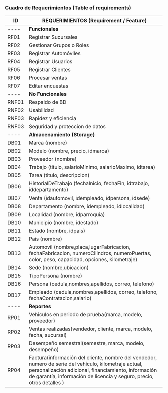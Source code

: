 ### Cuadro de Requerimientos (Table of requirements)


| ID | REQUERIMIENTOS  (Requirement / Feature) |
|----|---------------------|
| ---- | **Funcionales** |
| RF01 | Registrar Sucursales |
| RF02 | Gestionar Grupos o Roles |
| RF03 | Registrar Automóviles |
| RF04 | Registrar Usuarios |
| RF05 | Registrar Clientes |
| RF06 | Procesar ventas |
| RF07 | Editar encuestas |
| ---- | **No Funcionales** |
| RNF01 | Respaldo de BD |
| RNF02 | Usabilidad |
| RNF03 | Rapidez y eficiencia |
| RNF03 | Seguridad y proteccion de datos |
| ---- | **Almacenamiento  (Storage)** |
| DB01 | Marca (nombre) |
| DB02 | Modelo (nombre, precio, idmarca) |
| DB03 | Proveedor (nombre) |
| DB04 | Trabajo (titulo, salarioMinimo, salarioMaximo, idtarea) |
| DB05 | Tarea (titulo, descripcion) |
| DB06 | HistorialDeTrabajo (fechaInicio, fechaFin, idtrabajo, iddepartamento) |
| DB07 | Venta (idautomovil, idempleado, idpersona, idsede) |
| DB08 | Departamento (nombre, idempleado, idlocalidad) |
| DB09 | Localidad (nombre, idparroquia) |
| DB10 | Municipio (nombre, idestado) |
| DB11 | Estado (nombre, idpais) |
| DB12 | Pais (nombre) |
| DB13 | Automovil (nombre,placa,lugarFabricacion, fechaFabricacion, numeroCilindros, numeroPuertas, color, peso, capacidad, opciones, kilometraje) |
| DB14 | Sede (nombre,ubicacion) |
| DB15 | TipoPersona (nombre) |
| DB16 | Persona (cedula,nombres,apellidos, correo, telefono) |
| DB17 | Empleado (cedula,nombres,apellidos, correo, telefono, fechaContratacion,salario) |
| ---- | **Reportes** |
| RP01 | Vehiculos en periodo de prueba(marca, modelo, proveedor) |
| RP02 | Ventas realizadas(vendedor, cliente, marca, modelo, fecha, sucursal) |
| RP03 | Desempeño semestral(semestre, marca, modelo, desempeño) |
| RP04 | Factura(información del cliente, nombre del vendedor, numero de serie del vehículo, kilometraje actual, personalización adicional, financiamiento, información de garantía, información de licencia y seguro, precio, otros detalles ) |